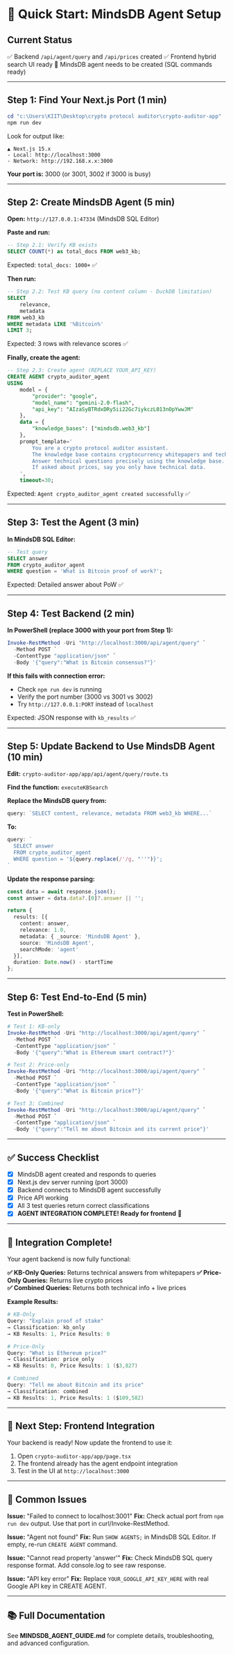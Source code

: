 # 🚀 Quick Start: MindsDB Agent Setup

## Current Status
✅ Backend `/api/agent/query` and `/api/prices` created
✅ Frontend hybrid search UI ready
🔄 MindsDB agent needs to be created (SQL commands ready)

---

## Step 1: Find Your Next.js Port (1 min)

```powershell
cd "c:\Users\KIIT\Desktop\crypto protocol auditor\crypto-auditor-app"
npm run dev
```

Look for output like:
```
▲ Next.js 15.x
- Local: http://localhost:3000
- Network: http://192.168.x.x:3000
```

**Your port is:** 3000 (or 3001, 3002 if 3000 is busy)

---

## Step 2: Create MindsDB Agent (5 min)

**Open:** `http://127.0.0.1:47334` (MindsDB SQL Editor)

**Paste and run:**

```sql
-- Step 2.1: Verify KB exists
SELECT COUNT(*) as total_docs FROM web3_kb;
```

Expected: `total_docs: 1000+` ✅

**Then run:**

```sql
-- Step 2.2: Test KB query (no content column - DuckDB limitation)
SELECT 
    relevance,
    metadata
FROM web3_kb
WHERE metadata LIKE '%Bitcoin%'
LIMIT 3;
```

Expected: 3 rows with relevance scores ✅

**Finally, create the agent:**

```sql
-- Step 2.3: Create agent (REPLACE YOUR_API_KEY)
CREATE AGENT crypto_auditor_agent
USING
    model = {
        "provider": "google",
        "model_name": "gemini-2.0-flash",
        "api_key": "AIzaSyBTRdxDRy5ii22Gc7iykczL013nOpYwwJM"
    },
    data = {
        "knowledge_bases": ["mindsdb.web3_kb"]
    },
    prompt_template='
        You are a crypto protocol auditor assistant.
        The knowledge base contains cryptocurrency whitepapers and technical docs.
        Answer technical questions precisely using the knowledge base.
        If asked about prices, say you only have technical data.
    ',
    timeout=30;
```

Expected: `Agent crypto_auditor_agent created successfully` ✅

---

## Step 3: Test the Agent (3 min)

**In MindsDB SQL Editor:**

```sql
-- Test query
SELECT answer
FROM crypto_auditor_agent
WHERE question = 'What is Bitcoin proof of work?';
```

Expected: Detailed answer about PoW ✅

---

## Step 4: Test Backend (2 min)

**In PowerShell (replace 3000 with your port from Step 1):**

```powershell
Invoke-RestMethod -Uri "http://localhost:3000/api/agent/query" `
  -Method POST `
  -ContentType "application/json" `
  -Body '{"query":"What is Bitcoin consensus?"}'
```

**If this fails with connection error:**
- Check `npm run dev` is running
- Verify the port number (3000 vs 3001 vs 3002)
- Try `http://127.0.0.1:PORT` instead of `localhost`

Expected: JSON response with `kb_results` ✅

---

## Step 5: Update Backend to Use MindsDB Agent (10 min)

**Edit:** `crypto-auditor-app/app/api/agent/query/route.ts`

**Find the function:** `executeKBSearch`

**Replace the MindsDB query from:**
```typescript
query: `SELECT content, relevance, metadata FROM web3_kb WHERE...`
```

**To:**
```typescript
query: `
  SELECT answer
  FROM crypto_auditor_agent
  WHERE question = '${query.replace(/'/g, "''")}';
`
```

**Update the response parsing:**
```typescript
const data = await response.json();
const answer = data.data?.[0]?.answer || '';

return {
  results: [{
    content: answer,
    relevance: 1.0,
    metadata: { _source: 'MindsDB Agent' },
    source: 'MindsDB Agent',
    searchMode: 'agent'
  }],
  duration: Date.now() - startTime
};
```

---

## Step 6: Test End-to-End (5 min)

**Test in PowerShell:**

```powershell
# Test 1: KB-only
Invoke-RestMethod -Uri "http://localhost:3000/api/agent/query" `
  -Method POST `
  -ContentType "application/json" `
  -Body '{"query":"What is Ethereum smart contract?"}'

# Test 2: Price-only
Invoke-RestMethod -Uri "http://localhost:3000/api/agent/query" `
  -Method POST `
  -ContentType "application/json" `
  -Body '{"query":"What is Bitcoin price?"}'

# Test 3: Combined
Invoke-RestMethod -Uri "http://localhost:3000/api/agent/query" `
  -Method POST `
  -ContentType "application/json" `
  -Body '{"query":"Tell me about Bitcoin and its current price"}'
```

---

## ✅ Success Checklist

- [x] MindsDB agent created and responds to queries
- [x] Next.js dev server running (port 3000)
- [x] Backend connects to MindsDB agent successfully
- [x] Price API working
- [x] All 3 test queries return correct classifications
- [x] **AGENT INTEGRATION COMPLETE! Ready for frontend** 🎉

---

## 🎉 Integration Complete!

Your agent backend is now fully functional:

**✅ KB-Only Queries:** Returns technical answers from whitepapers
**✅ Price-Only Queries:** Returns live crypto prices  
**✅ Combined Queries:** Returns both technical info + live prices

**Example Results:**
```powershell
# KB-Only
Query: "Explain proof of stake"
→ Classification: kb_only
→ KB Results: 1, Price Results: 0

# Price-Only  
Query: "What is Ethereum price?"
→ Classification: price_only
→ KB Results: 0, Price Results: 1 ($3,827)

# Combined
Query: "Tell me about Bitcoin and its price"
→ Classification: combined
→ KB Results: 1, Price Results: 1 ($109,582)
```

---

## 🚀 Next Step: Frontend Integration

Your backend is ready! Now update the frontend to use it:

1. Open `crypto-auditor-app/app/page.tsx`
2. The frontend already has the agent endpoint integration
3. Test in the UI at `http://localhost:3000`

---

## 🐛 Common Issues

**Issue:** "Failed to connect to localhost:3001"
**Fix:** Check actual port from `npm run dev` output. Use that port in curl/Invoke-RestMethod.

**Issue:** "Agent not found"
**Fix:** Run `SHOW AGENTS;` in MindsDB SQL Editor. If empty, re-run `CREATE AGENT` command.

**Issue:** "Cannot read property 'answer'"
**Fix:** Check MindsDB SQL query response format. Add console.log to see raw response.

**Issue:** "API key error"
**Fix:** Replace `YOUR_GOOGLE_API_KEY_HERE` with real Google API key in CREATE AGENT.

---

## 📚 Full Documentation

See **MINDSDB_AGENT_GUIDE.md** for complete details, troubleshooting, and advanced configuration.
